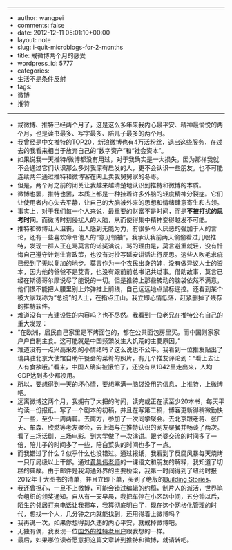 - --
- author: wangpei
- comments: false
- date: 2012-12-11 05:01:10+00:00
- layout: note
- slug: i-quit-microblogs-for-2-months
- title: 戒微博两个月的感受
- wordpress_id: 5777
- categories:
- 生活不是条件反射
- tags:
- 微博
- 推特
- --
- 戒微博、推特已经两个月了，这是这么多年来我内心最平安、精神最愉悦的两个月，也是读书最多、写字最多、陪儿子最多的两个月。
- 我曾经是中文推特的TOP20，新浪微博也有4万活粉丝，退出这些服务，在过去的我看来相当于放弃自己的“数字资产”和“社会资本”。
- 如果说我一天推特/微博都没有用过，对于我确实是一大损失，因为那样我就不会通过它们认识那么多对我深有启发的人，更不会认识一些朋友。也不可能连续两年通过推特和微博客在网上卖我舅舅家的冬枣。
- 但是，两个月之前的闭关让我越来越清楚地认识到推特和微博的本质。
- 微博也罢，推特也罢，本质上都是一种挂着许多外脑的轻度精神分裂症。它们让使用者内心失去平静，让自己的大脑被外来的思想和情绪肆意寄生和占领。
- 事实上，对于我们每一个人来说，最重要的财富不是时间，而是**不被打扰的思考时间**。而微博时刻侵扰人的大脑，从而使得集中精神变得越发不可能。
- 推特和微博让人沮丧，让人感到无能为力，有很多令人厌恶的强加于人的言论，还有一些喜欢命令他人的“意见领袖”。我承认我前两天偷偷看过几眼推特，发现一群人正在骂莫言的诺奖演说，骂的理由是，莫言避重就轻，没有忏悔自己遵守计划生育政策，也没有对抄写延安讲话进行反思。这些人吹毛求疵已经到了无以复加的地步。莫言作为一个农民出身的娃，没有做异议人士的资本，因为他的爸爸不是艾青，也没有跟前前总书记共过事。借助故事，莫言已经在斯德哥尔摩说尽了能说的一切。但是推特上那些转动的脑袋依然不满意，他们恨不能把人腰里别上炸弹推上前线，自己远远地点鼠标遥控。还看到某个被大家戏称为“总统”的人士，在指点江山。我立即心情低落，赶紧删掉了残存的推特软件。
- 难道没有一点建设性的内容吗？也不尽然。我看到一位老兄在推特公布自己的重大发现：
- “在欧洲，居民自己家里是不烤面包的，都在公共面包房里买。而中国则家家户户自制主食。这可能就是中国频繁发生大饥荒的主要原因。”
- 难道没有一点兴高采烈的小情绪吗？这么说也不公平。我看到一位推友贴出了瑞典驻北京大使馆自助午餐会的菜肴的照片，有几个推友评论到：“看上去让人有食欲哦。”看来，中国人确实被饿怕了，还没有从1942里走出来，人均GDP达到多少都没用。
- 所以，要想得到一天的坏心情，要想塞满一脑袋没用的信息，上推特，上微博吧。
- 远离微博这两个月，我拥有了大把的时间，读完或正在读至少20本书，每天平均读一份报纸。写了一个剧本的初稿，并且在写第二稿，博客更新得稍微勤快了一些，至少一周两篇。去南方，参加了一次同学聚会。去北京跟老蒋、张广天、牟森、欣燃等老友聚会，去上海与在推特认识的网友聚餐并畅谈了两次。看了三场话剧，三场电影。到大学做了一次演讲。跟老婆交流的时间多了一倍，陪儿子的时间多了一些，陪白菜头的时间也多了一点。
- 而我错过了什么？似乎什么也没错过。通过报纸，我看到了反腐风暴每天烧烤一只厅局级以上干部。通过[黄集伟老师](http://blog.huangjiwei.com)的一课语文和朋友的解释，我知道了切糕的典故。由于邮件是我沟通外界的主要桥梁，我第一时间得到了纽约时报2012年十大图书的清单，并且立即下单，买到了绝版的[Building Stories](http://www.baibanbao.net/reader/2012/12/10/building-stories/)。
- 我还曾担心，一旦不上微博，可能会错过编辑的约稿，制片人的派活，世界笔会组织的领奖通知。自从有一天早晨，我把车停在小区路中间，五分钟以后，陌生的邻居打来电话让我挪车，我算彻底明白了，现在这个网格化管理的时代，想找一个人，几分钟之内就能找到，还用得着上微博吗？
- 我再说一次，如果你想得到久违的内心平安，就戒掉微博吧。
- 无独有偶，我发现一位[国外的推特老用户](http://adambrault.com/post/37201680402/i-quit-twitter-for-a-month-and-it-completely-changed-my#)跟我想的一样。
- 最后，如果哪位读者愿意把这篇文章转到推特和微博，就请转吧。
